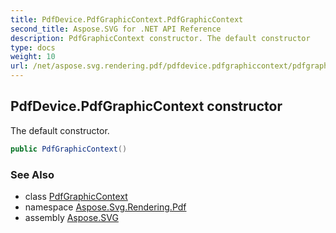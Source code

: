 ```yaml
---
title: PdfDevice.PdfGraphicContext.PdfGraphicContext
second_title: Aspose.SVG for .NET API Reference
description: PdfGraphicContext constructor. The default constructor
type: docs
weight: 10
url: /net/aspose.svg.rendering.pdf/pdfdevice.pdfgraphiccontext/pdfgraphiccontext/
---
```

## PdfDevice.PdfGraphicContext constructor

The default constructor.

```csharp
public PdfGraphicContext()
```

### See Also

* class [PdfGraphicContext](../)
* namespace [Aspose.Svg.Rendering.Pdf](../../pdfdevice.pdfgraphiccontext/)
* assembly [Aspose.SVG](../../../)

